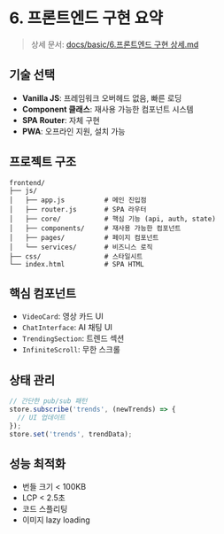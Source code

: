 # 6. 프론트엔드 구현 요약

> 상세 문서: [docs/basic/6.프론트엔드 구현 상세.md](../basic/6.프론트엔드%20구현%20상세.md)

## 기술 선택
- **Vanilla JS**: 프레임워크 오버헤드 없음, 빠른 로딩
- **Component 클래스**: 재사용 가능한 컴포넌트 시스템
- **SPA Router**: 자체 구현
- **PWA**: 오프라인 지원, 설치 가능

## 프로젝트 구조
```
frontend/
├── js/
│   ├── app.js          # 메인 진입점
│   ├── router.js       # SPA 라우터
│   ├── core/           # 핵심 기능 (api, auth, state)
│   ├── components/     # 재사용 가능한 컴포넌트
│   ├── pages/          # 페이지 컴포넌트
│   └── services/       # 비즈니스 로직
├── css/                # 스타일시트
└── index.html          # SPA HTML
```

## 핵심 컴포넌트
- `VideoCard`: 영상 카드 UI
- `ChatInterface`: AI 채팅 UI
- `TrendingSection`: 트렌드 섹션
- `InfiniteScroll`: 무한 스크롤

## 상태 관리
```javascript
// 간단한 pub/sub 패턴
store.subscribe('trends', (newTrends) => {
  // UI 업데이트
});
store.set('trends', trendData);
```

## 성능 최적화
- 번들 크기 < 100KB
- LCP < 2.5초
- 코드 스플리팅
- 이미지 lazy loading 